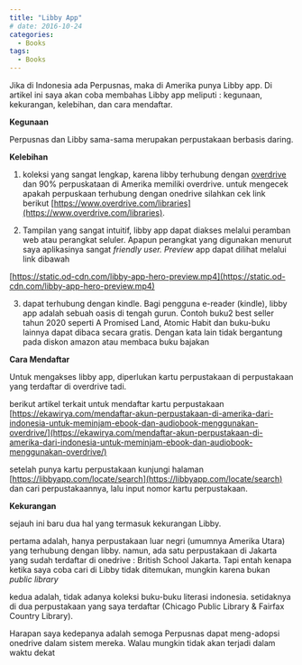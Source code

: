 ```yaml
---
title: "Libby App"
# date: 2016-10-24
categories:
  - Books
tags:
  - Books
---
```

Jika di Indonesia ada Perpusnas, maka di Amerika punya Libby app. Di artikel ini saya akan coba membahas Libby app meliputi : kegunaan, kekurangan, kelebihan, dan cara mendaftar.

**Kegunaan**

Perpusnas dan Libby sama-sama merupakan perpustakaan berbasis daring.

**Kelebihan**

1. koleksi yang sangat lengkap, karena libby terhubung dengan [overdrive](https://www.overdrive.com/) dan 90% perpuskataan di Amerika memiliki overdrive. untuk mengecek apakah perpuskaan terhubung dengan onedrive silahkan cek link berikut [https://www.overdrive.com/libraries](https://www.overdrive.com/libraries).

2. Tampilan yang sangat intuitif, libby app dapat diakses melalui peramban web atau perangkat seluler. Apapun perangkat yang digunakan menurut saya aplikasinya sangat *friendly user. Preview* app dapat dilihat melalui link dibawah

[https://static.od-cdn.com/libby-app-hero-preview.mp4](https://static.od-cdn.com/libby-app-hero-preview.mp4)

3. dapat terhubung dengan kindle. Bagi pengguna e-reader (kindle), libby app adalah sebuah oasis di tengah gurun. Contoh buku2 best seller tahun 2020 seperti A Promised Land, Atomic Habit dan buku-buku lainnya dapat dibaca secara gratis. Dengan kata lain tidak bergantung pada diskon amazon atau membaca buku bajakan

**Cara Mendaftar**

Untuk mengakses libby app, diperlukan kartu perpustakaan di perpustakaan yang terdaftar di overdrive tadi.

berikut artikel terkait untuk mendaftar kartu perpustakaan [https://ekawirya.com/mendaftar-akun-perpustakaan-di-amerika-dari-indonesia-untuk-meminjam-ebook-dan-audiobook-menggunakan-overdrive/](https://ekawirya.com/mendaftar-akun-perpustakaan-di-amerika-dari-indonesia-untuk-meminjam-ebook-dan-audiobook-menggunakan-overdrive/)

setelah punya kartu perpustakaan kunjungi halaman [https://libbyapp.com/locate/search](https://libbyapp.com/locate/search) dan cari perpustakaannya, lalu input nomor kartu perpustakaan.

**Kekurangan**

sejauh ini baru dua hal yang termasuk kekurangan Libby.

pertama adalah, hanya perpustakaan luar negri (umumnya Amerika Utara) yang terhubung dengan libby. namun, ada satu perpustakaan di Jakarta yang sudah terdaftar di onedrive : British School Jakarta. Tapi entah kenapa ketika saya coba cari di Libby tidak ditemukan, mungkin karena bukan *public library*

kedua adalah, tidak adanya koleksi buku-buku literasi indonesia. setidaknya di dua perpustakaan yang saya terdaftar (Chicago Public Library & Fairfax Country Library).

Harapan saya kedepanya adalah semoga Perpusnas dapat meng-adopsi onedrive dalam sistem mereka. Walau mungkin tidak akan terjadi dalam waktu dekat
